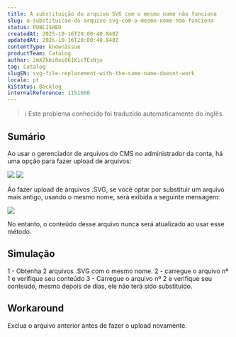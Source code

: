 ```yaml
---
title: A substituição do arquivo SVG com o mesmo nome não funciona
slug: a-substituicao-do-arquivo-svg-com-o-mesmo-nome-nao-funciona
status: PUBLISHED
createdAt: 2025-10-16T20:00:40.848Z
updatedAt: 2025-10-16T20:00:40.848Z
contentType: knownIssue
productTeam: Catalog
author: 2mXZkbi0oi061KicTExNjo
tag: Catalog
slugEN: svg-file-replacement-with-the-same-name-doesnt-work
locale: pt
kiStatus: Backlog
internalReference: 1151600
---
```


>ℹ️ Este problema conhecido foi traduzido automaticamente do inglês.

## Sumário


Ao usar o gerenciador de arquivos do CMS no administrador da conta, há uma opção para fazer upload de arquivos:

 ![](https://vtexhelp.zendesk.com/attachments/token/tIFD30VhzhOuxTIV0f7UurtEH/?name=image.png) ![](https://vtexhelp.zendesk.com/attachments/token/k1Du6DExk2Rg7OCwXAKVRJfzv/?name=image.png)

Ao fazer upload de arquivos .SVG, se você optar por substituir um arquivo mais antigo, usando o mesmo nome, será exibida a seguinte mensagem:

 ![](https://vtexhelp.zendesk.com/attachments/token/3jOyJQyyWWZJ2s6tlzjiJyDko/?name=image.png)

No entanto, o conteúdo desse arquivo nunca será atualizado ao usar esse método.
## Simulação


1 - Obtenha 2 arquivos .SVG com o mesmo nome.
2 - carregue o arquivo nº 1 e verifique seu conteúdo
3 - Carregue o arquivo nº 2 e verifique seu conteúdo, mesmo depois de dias, ele não terá sido substituído.


## Workaround


Exclua o arquivo anterior antes de fazer o upload novamente.



